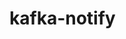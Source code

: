 # kafka-notify

<!-- Barcha kodlarni yozib bo'lgach go mod init va go mod tidy qilish kerak -->
<!-- Undan so'ng esa terminalni ochib quyidagi buyruqni kiritish kerak go run cmd/producer/producer.go -->
<!-- Undan so'ng esa ikkinchi terminalni ochib quyidagi buyruqni kiritish kerak go run cmd/consumer/consumer.go -->
<!-- Endi esa uchinchi terminalni ochib curl bildirishnomalarini yuborish uchun 'curl -X POST http://localhost:8080/send \
-d "fromID=2&toID=1&message=Oybek started following you." ' buyruqni yozish kerak -->
<!-- Keyin esa bu komandani kiritamiz terminalga ' curl -X POST http://localhost:8080/send \
-d "fromID=1&toID=2&message=Aziza mentioned you in a comment: 'Great seeing you yesterday, @Oybek!'" ' -->
<!-- Keyin esa terminalga ' curl http://localhost:8081/notifications/1 ' bu komandani kiritsak Emmaga xabar kelganini ko'ramiz. -->